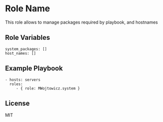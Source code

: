 Role Name
=========

This role allows to manage packages required by playbook, and hostnames

Role Variables
--------------

```
system_packages: []
host_names: []
```

Example Playbook
----------------

    - hosts: servers
      roles:
         - { role: MWojtowicz.system }

License
-------

MIT
